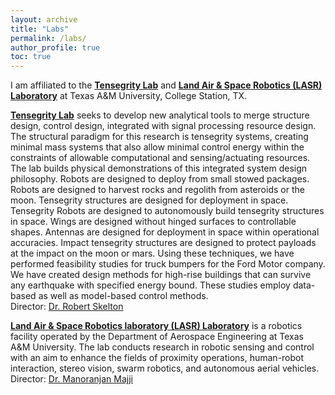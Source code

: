 ```yaml
---
layout: archive
title: "Labs"
permalink: /labs/
author_profile: true
toc: true
---
```


I am affiliated to the **[Tensegrity Lab](https://engineering.tamu.edu/aerospace/profiles/skelton-robert.html)** and **[Land Air & Space Robotics (LASR) Laboratory](https://lasr.tamu.edu/)** at Texas A&M University, College Station, TX. 

**[Tensegrity Lab](https://engineering.tamu.edu/aerospace/profiles/skelton-robert.html)** seeks to develop new analytical tools to merge structure design, control design, integrated with signal processing resource design. The structural paradigm for this research is tensegrity systems, creating minimal mass systems that also allow minimal control energy within the constraints of allowable computational and sensing/actuating resources. The lab builds physical demonstrations of this integrated system design philosophy. Robots are designed to deploy from small stowed packages. Robots are designed to harvest rocks and regolith from asteroids or the moon. Tensegrity structures are designed for deployment in space. Tensegrity Robots are designed to autonomously build tensegrity structures in space. Wings are designed without hinged surfaces to controllable shapes. Antennas are designed for deployment in space within operational accuracies. Impact tensegrity structures are designed to protect payloads at the impact on the moon or mars. Using these techniques, we have performed feasibility studies for truck bumpers for the Ford Motor company. We have created design methods for high-rise buildings that can survive any earthquake with specified energy bound. These studies employ data-based as well as model-based control methods.         
Director: [Dr. Robert Skelton](https://bobskelton.github.io/)

**[Land Air & Space Robotics laboratory (LASR) Laboratory](https://lasr.tamu.edu/)** is a robotics facility operated by the Department of Aerospace Engineering at Texas A&M University. The lab conducts research in robotic sensing and control with an aim to enhance the fields of proximity operations, human-robot interaction, stereo vision, swarm robotics, and autonomous aerial vehicles.      
Director: [Dr. Manoranjan Majji](https://engineering.tamu.edu/aerospace/profiles/majji-manoranjan.html)   